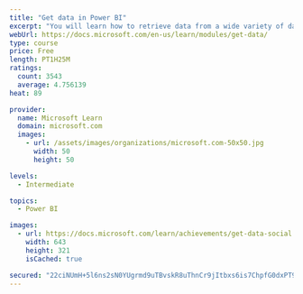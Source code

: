 ```yaml
---
title: "Get data in Power BI"
excerpt: "You will learn how to retrieve data from a wide variety of data sources, including Microsoft Excel, relational databases, and NoSQL data stores. You will also learn how to improve performance while retrieving data."
webUrl: https://docs.microsoft.com/en-us/learn/modules/get-data/
type: course
price: Free
length: PT1H25M
ratings:
  count: 3543
  average: 4.756139
heat: 89

provider:
  name: Microsoft Learn
  domain: microsoft.com
  images:
    - url: /assets/images/organizations/microsoft.com-50x50.jpg
      width: 50
      height: 50

levels:
  - Intermediate

topics:
  - Power BI

images:
  - url: https://docs.microsoft.com/learn/achievements/get-data-social.png
    width: 643
    height: 321
    isCached: true

secured: "22ciNUmH+5l6ns2sN0YUgrmd9uTBvskR8uThnCr9jItbxs6is7ChpfG0dxPT9jfKhTDWFi40WQ5PYcN9KIoTgjBHMMg+yE9Ydp6lPEV2Sum8p7lrCGfzIs+3iCY3vzsblEvEbGVHsYhBlUIYB3p7J1wadf9lPJOmF9fqGBxXKGtPH+wFAaoMre9c+oZ+MVktynMlBXM3aC9iCjM65JpbwnajbQkinNXvohx6VodE1VRVej0GfSD6r2LG0O3/KIUZ3yV8AjjtbG/BdFuVMHyCpEf82J6sb5Vubyy7fNcHQDuraQNE84W8PPaKriJ0NgiUQlQGO6uf0+hQjCT5sFACeBumm5G3SZV9/kTj/Da7OaCdcC1dpxHsumC/ErRx3NfZvafGX/xhZeOnnwcYaXXudxZ3jPXKJqjH0P9Aur/cddc=;KLbTAPnEXnEtCiIJDeSvdw=="
---
```



